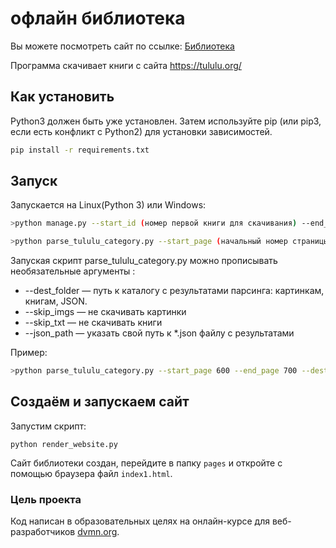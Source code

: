 #  офлайн библиотека
Вы можете посмотреть сайт по ссылке:
[Библиотека](https://serega19851.github.io/parsing/pages/index1.html)

Программа скачивает книги с сайта https://tululu.org/ 

## Как установить

Python3 должен быть уже установлен. Затем используйте pip (или pip3, если есть конфликт с Python2) для установки зависимостей.

```bash
pip install -r requirements.txt
```

## Запуск

Запускается на Linux(Python 3) или Windows:
```bash
>python manage.py --start_id (номер первой книги для скачивания) --end_id (номер последней книги для скачивания)
```


```bash
>python parse_tululu_category.py --start_page (начальный номер страницы) --end_page (последний номер страницы) 
```
Запуская скрипт parse_tululu_category.py можно прописывать необязательные аргументы :
- --dest_folder — путь к каталогу с результатами парсинга: картинкам, книгам, JSON.
- --skip_imgs — не скачивать картинки
- --skip_txt — не скачивать книги
- --json_path — указать свой путь к *.json файлу с результатами

Пример:
```bash
>python parse_tululu_category.py --start_page 600 --end_page 700 --dest_folder --skip_txt
```

## Создаём и запускаем сайт
Запустим скрипт:
```
python render_website.py
```
Сайт библиотеки создан, перейдите в папку `pages` и откройте с помощью браузера файл `index1.html`.

### Цель проекта

Код написан в образовательных целях на онлайн-курсе для веб-разработчиков [dvmn.org](https://dvmn.org/).